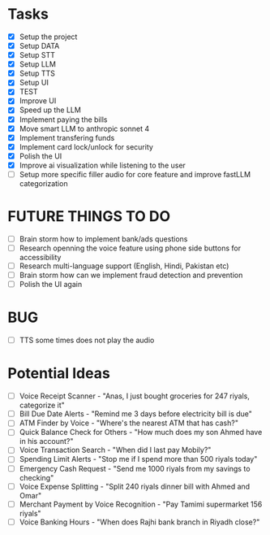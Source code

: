 # Tasks

-   [x] Setup the project
-   [x] Setup DATA
-   [x] Setup STT
-   [x] Setup LLM
-   [x] Setup TTS
-   [x] Setup UI
-   [x] TEST
-   [x] Improve UI
-   [x] Speed up the LLM
-   [x] Implement paying the bills
-   [x] Move smart LLM to anthropic sonnet 4
-   [x] Implement transfering funds
-   [x] Implement card lock/unlock for security
-   [x] Polish the UI
-   [x] Improve ai visualization while listening to the user
-   [ ] Setup more specific filler audio for core feature and improve fastLLM categorization

# FUTURE THINGS TO DO

-   [ ] Brain storm how to implement bank/ads questions
-   [ ] Research openning the voice feature using phone side buttons for accessibility
-   [ ] Research multi-language support (English, Hindi, Pakistan etc)
-   [ ] Brain storm how can we implement fraud detection and prevention
-   [ ] Polish the UI again

# BUG

-   [ ] TTS some times does not play the audio

# Potential Ideas

-   [ ] Voice Receipt Scanner - "Anas, I just bought groceries for 247 riyals, categorize it"
-   [ ] Bill Due Date Alerts - "Remind me 3 days before electricity bill is due"
-   [ ] ATM Finder by Voice - "Where's the nearest ATM that has cash?"
-   [ ] Quick Balance Check for Others - "How much does my son Ahmed have in his account?"
-   [ ] Voice Transaction Search - "When did I last pay Mobily?"
-   [ ] Spending Limit Alerts - "Stop me if I spend more than 500 riyals today"
-   [ ] Emergency Cash Request - "Send me 1000 riyals from my savings to checking"
-   [ ] Voice Expense Splitting - "Split 240 riyals dinner bill with Ahmed and Omar"
-   [ ] Merchant Payment by Voice Recognition - "Pay Tamimi supermarket 156 riyals"
-   [ ] Voice Banking Hours - "When does Rajhi bank branch in Riyadh close?"
